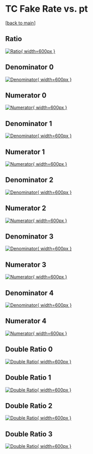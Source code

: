 # TC Fake Rate vs. pt

[[back to main](./)]



## Ratio

[![Ratio](../mtv/var/TC_fakerate_pt.png){ width=600px }](../mtv/var/TC_fakerate_pt.pdf)

## Denominator 0

[![Denominator](../mtv/den/TC_fakerate_pt_den0.png){ width=600px }](../mtv/den/TC_fakerate_pt_den0.pdf)

## Numerator 0

[![Numerator](../mtv/num/TC_fakerate_pt_num0.png){ width=600px }](../mtv/num/TC_fakerate_pt_num0.pdf)

## Denominator 1

[![Denominator](../mtv/den/TC_fakerate_pt_den1.png){ width=600px }](../mtv/den/TC_fakerate_pt_den1.pdf)

## Numerator 1

[![Numerator](../mtv/num/TC_fakerate_pt_num1.png){ width=600px }](../mtv/num/TC_fakerate_pt_num1.pdf)

## Denominator 2

[![Denominator](../mtv/den/TC_fakerate_pt_den2.png){ width=600px }](../mtv/den/TC_fakerate_pt_den2.pdf)

## Numerator 2

[![Numerator](../mtv/num/TC_fakerate_pt_num2.png){ width=600px }](../mtv/num/TC_fakerate_pt_num2.pdf)

## Denominator 3

[![Denominator](../mtv/den/TC_fakerate_pt_den3.png){ width=600px }](../mtv/den/TC_fakerate_pt_den3.pdf)

## Numerator 3

[![Numerator](../mtv/num/TC_fakerate_pt_num3.png){ width=600px }](../mtv/num/TC_fakerate_pt_num3.pdf)

## Denominator 4

[![Denominator](../mtv/den/TC_fakerate_pt_den4.png){ width=600px }](../mtv/den/TC_fakerate_pt_den4.pdf)

## Numerator 4

[![Numerator](../mtv/num/TC_fakerate_pt_num4.png){ width=600px }](../mtv/num/TC_fakerate_pt_num4.pdf)

## Double Ratio 0

[![Double Ratio](../mtv/ratio/TC_fakerate_pt_ratio0.png){ width=600px }](../mtv/ratio/TC_fakerate_pt_ratio0.pdf)

## Double Ratio 1

[![Double Ratio](../mtv/ratio/TC_fakerate_pt_ratio1.png){ width=600px }](../mtv/ratio/TC_fakerate_pt_ratio1.pdf)

## Double Ratio 2

[![Double Ratio](../mtv/ratio/TC_fakerate_pt_ratio2.png){ width=600px }](../mtv/ratio/TC_fakerate_pt_ratio2.pdf)

## Double Ratio 3

[![Double Ratio](../mtv/ratio/TC_fakerate_pt_ratio3.png){ width=600px }](../mtv/ratio/TC_fakerate_pt_ratio3.pdf)

